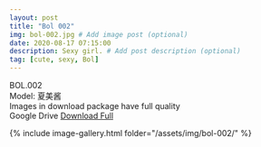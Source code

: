 ```yaml
---
layout: post
title: "Bol 002"
img: bol-002.jpg # Add image post (optional)
date: 2020-08-17 07:15:00
description: Sexy girl. # Add post description (optional)
tag: [cute, sexy, Bol]
---
```

BOL.002  
Model: 夏美酱                                                           
Images in download package have full quality                    
Google Drive [Download Full](http://gestyy.com/ewBkY6)

{% include image-gallery.html folder="/assets/img/bol-002/" %}
